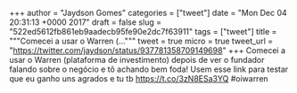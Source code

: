 
+++
author = "Jaydson Gomes"
categories = ["tweet"]
date = "Mon Dec 04 20:31:13 +0000 2017"
draft = false
slug = "522ed5612fb861eb9aadecb95fe90e2dc7f63911"
tags = ["tweet"]
title = """Comecei a usar o Warren (..."""
tweet = true
micro = true
tweet_url = "https://twitter.com/jaydson/status/937781358709149698"
+++
Comecei a usar o Warren (plataforma de investimento) depois de ver o fundador falando sobre o negócio e tô achando bem foda! Usem esse link para testar que eu ganho uns agrados e tu tb https://t.co/3zN8ESa3YQ #oiwarren
